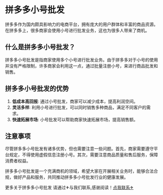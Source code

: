 # 拼多多小号批发

拼多多作为国内颇具影响力的电商平台，拥有庞大的用户群体和丰富的商品资源。在拼多多上，很多商家会使用小号进行批发业务，这也为很多人带来了商机。

## 什么是拼多多小号批发？

拼多多小号批发是指商家使用多个小号进行批发业务。由于拼多多对于小号的使用并没有严格限制，许多商家会利用这一点，通过批量注册小号，来进行商品批发和销售。

## 拼多多小号批发的优势

1. **低成本高回报**: 通过小号批发，商家可以减少成本，提高利润空间。
2. **灵活多样**: 利用小号进行批发，可以同时销售多种商品，满足不同客户的需求。
3. **快速拓展市场**: 小号批发可以帮助商家快速拓展市场，提高销售额。

## 注意事项

尽管拼多多小号批发有诸多优势，但也需要注意一些问题。首先，商家需要遵守平台规定，不得使用虚假信息注册小号。其次，需要注意商品质量和售后服务，保障消费者权益。

拼多多小号批发是一个充满商机的领域，希望大家在开展相关业务时，能够合法合规，做好产品和服务，共同推动拼多多小号批发行业的健康发展。

更多关于拼多多小号批发 请通过✈与我们联系,感谢阅读！[点我联系✈](https://dev.G208.com)